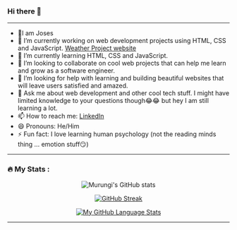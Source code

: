 ### Hi there 👋

<!--
**xMurungi/xMurungi** is a ✨ _special_ ✨ repository because its `README.md` (this file) appears on your GitHub profile.

Here are some ideas to get you started:


-->
<hr>

 - 🤎I am Joses
 - 🔭 I’m currently working on web development projects using HTML, CSS and JavaScript. [Weather Project website](https://xmurungi.github.io/Weather-API/)
 - 🌱 I’m currently learning HTML, CSS and JavaScript.
 - 👯 I’m looking to collaborate on cool web projects that can help me learn and grow as a software engineer.
 - 🤔 I’m looking for help with learning and building beautiful websites that will leave users satisfied and amazed.
 - 💬 Ask me about web development and other cool tech stuff. I might have limited knowledge to your questions though😂😂 
       but hey I am still learning a lot.
 - 📫 How to reach me: [LinkedIn](https://www.linkedin.com/in/joses-murungi-46b045255/)
 - 😄 Pronouns: He/Him
 - ⚡ Fun fact: I love learning human psychology (not the reading minds thing ... emotion stuff😏)

<hr>

### :fire: My Stats : 

<div align="center">

![Murungi's GitHub stats](https://github-readme-stats.vercel.app/api?username=xMurungi&show_icons=true&theme=radical)

[![GitHub Streak](http://github-readme-streak-stats.herokuapp.com?user=xMurungi&theme=tokyonight&background=000000)](https://git.io/streak-stats)
  <!-- Donut Layout
![Top Langs](https://github-readme-stats.vercel.app/api/top-langs/?username=xMurungi&layout=donut-vertical&hide_progress=true) -->

[![My GitHub Language Stats](https://github-readme-stats.vercel.app/api/top-langs/?username=xMurungi&langs_count=5&theme=dark)]()

</div>

<hr>
